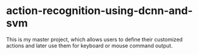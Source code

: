 # action-recognition-using-dcnn-and-svm

This is my master project, which allows users to define their customized
actions and later use them for keyboard or mouse command output.

